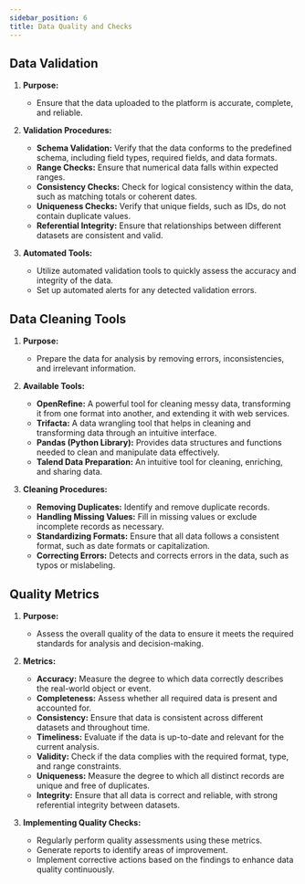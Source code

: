 ```yaml
---
sidebar_position: 6
title: Data Quality and Checks
---
```


## Data Validation

1. **Purpose:**

   - Ensure that the data uploaded to the platform is accurate, complete, and reliable.

2. **Validation Procedures:**

   - **Schema Validation:** Verify that the data conforms to the predefined schema, including field types, required fields, and data formats.
   - **Range Checks:** Ensure that numerical data falls within expected ranges.
   - **Consistency Checks:** Check for logical consistency within the data, such as matching totals or coherent dates.
   - **Uniqueness Checks:** Verify that unique fields, such as IDs, do not contain duplicate values.
   - **Referential Integrity:** Ensure that relationships between different datasets are consistent and valid.

3. **Automated Tools:**

   - Utilize automated validation tools to quickly assess the accuracy and integrity of the data.
   - Set up automated alerts for any detected validation errors.

## Data Cleaning Tools

1. **Purpose:**

   - Prepare the data for analysis by removing errors, inconsistencies, and irrelevant information.

2. **Available Tools:**

   - **OpenRefine:** A powerful tool for cleaning messy data, transforming it from one format into another, and extending it with web services.
   - **Trifacta:** A data wrangling tool that helps in cleaning and transforming data through an intuitive interface.
   - **Pandas (Python Library):** Provides data structures and functions needed to clean and manipulate data effectively.
   - **Talend Data Preparation:** An intuitive tool for cleaning, enriching, and sharing data.

3. **Cleaning Procedures:**

   - **Removing Duplicates:** Identify and remove duplicate records.
   - **Handling Missing Values:** Fill in missing values or exclude incomplete records as necessary.
   - **Standardizing Formats:** Ensure that all data follows a consistent format, such as date formats or capitalization.
   - **Correcting Errors:** Detects and corrects errors in the data, such as typos or mislabeling.

## Quality Metrics

1. **Purpose:**

   - Assess the overall quality of the data to ensure it meets the required standards for analysis and decision-making.

2. **Metrics:**

   - **Accuracy:** Measure the degree to which data correctly describes the real-world object or event.
   - **Completeness:** Assess whether all required data is present and accounted for.
   - **Consistency:** Ensure that data is consistent across different datasets and throughout time.
   - **Timeliness:** Evaluate if the data is up-to-date and relevant for the current analysis.
   - **Validity:** Check if the data complies with the required format, type, and range constraints.
   - **Uniqueness:** Measure the degree to which all distinct records are unique and free of duplicates.
   - **Integrity:** Ensure that all data is correct and reliable, with strong referential integrity between datasets.

3. **Implementing Quality Checks:**

   - Regularly perform quality assessments using these metrics.
   - Generate reports to identify areas of improvement.
   - Implement corrective actions based on the findings to enhance data quality continuously.
